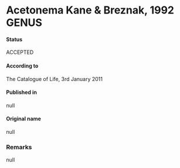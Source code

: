 # Acetonema Kane & Breznak, 1992 GENUS

#### Status
ACCEPTED

#### According to
The Catalogue of Life, 3rd January 2011

#### Published in
null

#### Original name
null

### Remarks
null